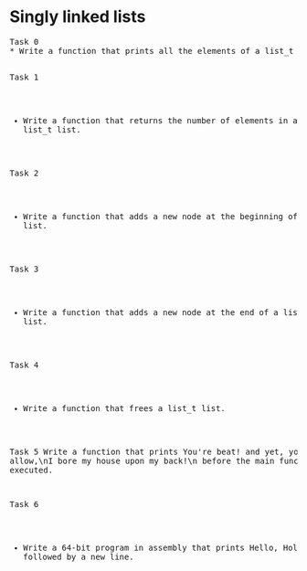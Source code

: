 <h1>Singly linked lists</h1>
<pre>
Task 0
* Write a function that prints all the elements of a list_t list.

Task 1
* Write a function that returns the number of elements in a linked list_t list.

Task 2
* Write a function that adds a new node at the beginning of a list_t list.

Task 3
* Write a function that adds a new node at the end of a list_t list.

Task 4
* Write a function that frees a list_t list.

Task 5
Write a function that prints You're beat! and yet, you must allow,\nI bore my house upon my back!\n before the main function is executed.

Task 6
* Write a 64-bit program in assembly that prints Hello, Holberton, followed by a new line.
